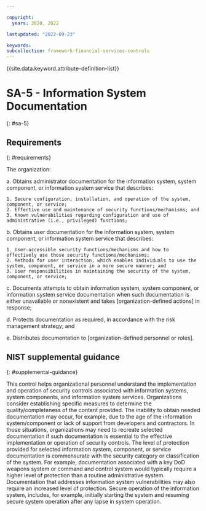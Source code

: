 ```yaml
---

copyright:
  years: 2020, 2022

lastupdated: "2022-09-23"

keywords: 
subcollection: framework-financial-services-controls
---
```


{{site.data.keyword.attribute-definition-list}}

# SA-5 - Information System Documentation
{: #sa-5}

## Requirements
{: #requirements}

The organization:

a. Obtains administrator documentation for the information system, system component, or information system service that describes:

    1. Secure configuration, installation, and operation of the system, component, or service;
    2. Effective use and maintenance of security functions/mechanisms; and
    3. Known vulnerabilities regarding configuration and use of administrative (i.e., privileged) functions;

b. Obtains user documentation for the information system, system component, or information system service that describes:

    1. User-accessible security functions/mechanisms and how to effectively use those security functions/mechanisms;
    2. Methods for user interaction, which enables individuals to use the system, component, or service in a more secure manner; and
    3. User responsibilities in maintaining the security of the system, component, or service;

c. Documents attempts to obtain information system, system component, or information system service documentation when such documentation is either unavailable or nonexistent and takes [organization-defined actions] in response;

d. Protects documentation as required, in accordance with the risk management strategy; and

e. Distributes documentation to [organization-defined personnel or roles].

## NIST supplemental guidance
{: #supplemental-guidance}

This control helps organizational personnel understand the implementation and operation of security controls associated with information systems, system components, and information system services. Organizations consider establishing specific measures to determine the quality/completeness of the content provided. The inability to obtain needed documentation may occur, for example, due to the age of the information system/component or lack of support from developers and contractors. In those situations, organizations may need to recreate selected documentation if such documentation is essential to the effective implementation or operation of security controls. The level of protection provided for selected information system, component, or service documentation is commensurate with the security category or classification of the system. For example, documentation associated with a key DoD weapons system or command and control system would typically require a higher level of protection than a routine administrative system. Documentation that addresses information system vulnerabilities may also require an increased level of protection. Secure operation of the information system, includes, for example, initially starting the system and resuming secure system operation after any lapse in system operation.

